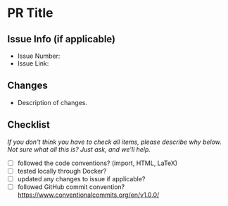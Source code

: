 # PR Title

## Issue Info (if applicable)
- Issue Number: 
- Issue Link: 

## Changes
- Description of changes.

## Checklist
*If you don't think you have to check all items, please describe why below. Not sure what all this is? Just ask, and we'll help.*

- [ ] followed the code conventions? (import, HTML, LaTeX)
- [ ] tested locally through Docker?
- [ ] updated any changes to issue if applicable?
- [ ] followed GitHub commit convention? https://www.conventionalcommits.org/en/v1.0.0/
